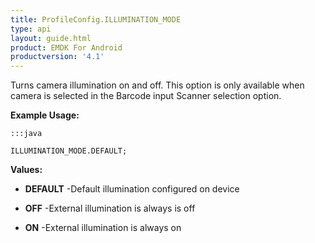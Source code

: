 ```yaml
---
title: ProfileConfig.ILLUMINATION_MODE
type: api
layout: guide.html
product: EMDK For Android
productversion: '4.1'
---
```



Turns camera illumination on and off. 
 This option is only available when camera is selected in the Barcode input Scanner selection option.
 
 

**Example Usage:**
	
	:::java
	
	ILLUMINATION_MODE.DEFAULT;
	


**Values:**

* **DEFAULT** -Default illumination configured on device

* **OFF** -External illumination is always is off

* **ON** -External illumination is always on









